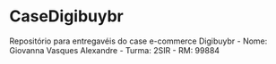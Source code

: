 # CaseDigibuybr
Repositório para entregavéis do case e-commerce Digibuybr - Nome: Giovanna Vasques Alexandre - Turma: 2SIR - RM: 99884
